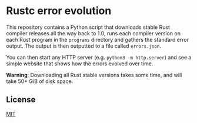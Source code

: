 # Rustc error evolution
This repository contains a Python script that downloads stable Rust compiler releases all the way back to 1.0, runs each compiler version on each Rust program in the `programs` directory and gathers the standard error output. The output is then outputted to a file called `errors.json`.

You can then start any HTTP server (e.g. `python3 -m http.server`) and see a simple website that shows how the errors evolved over time.

**Warning**: Downloading all Rust stable versions takes some time, and will take 50+ GiB of disk space.

## License
[MIT](LICENSE)
